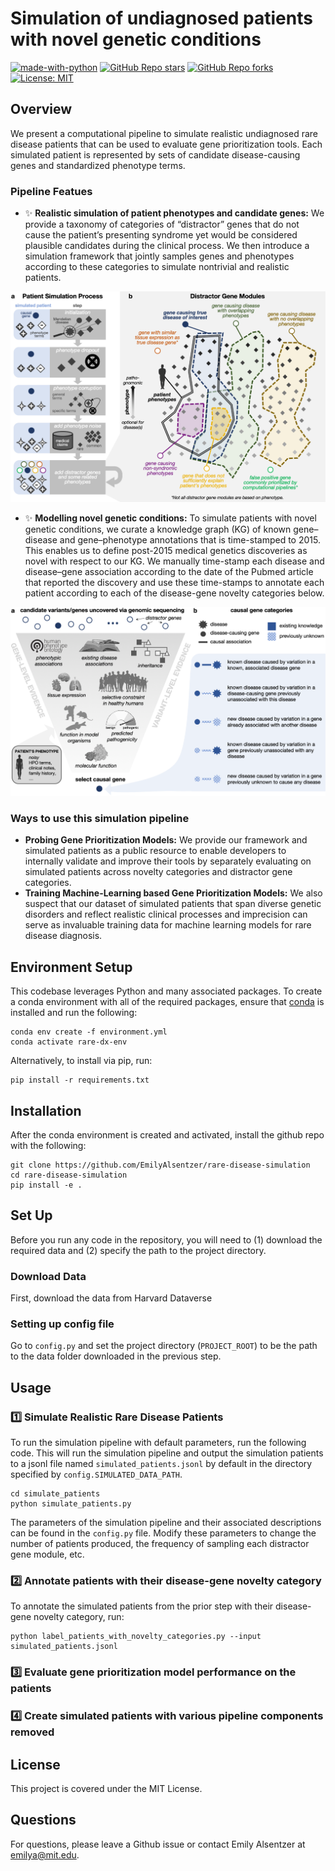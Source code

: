 # Simulation of undiagnosed patients with novel genetic conditions

[![made-with-python](https://img.shields.io/badge/Made%20with-Python-1f425f.svg)](https://www.python.org/)
[![GitHub Repo stars](https://img.shields.io/github/stars/EmilyAlsentzer/rare-disease-simulation)](https://github.com/EmilyAlsentzer/rare-disease-simulation/stargazers)
[![GitHub Repo forks](https://img.shields.io/github/forks/EmilyAlsentzer/rare-disease-simulation)](https://github.com/EmilyAlsentzer/rare-disease-simulation/network/members)
 [![License: MIT](https://img.shields.io/badge/License-MIT-green.svg)](https://opensource.org/licenses/MIT)

## Overview
We present a computational pipeline to simulate realistic undiagnosed rare disease patients that can be used to evaluate gene prioritization tools. Each simulated patient is represented by sets of candidate disease-causing genes and standardized phenotype terms. 

### Pipeline Featues
- :sparkles:  **Realistic simulation of patient phenotypes and candidate genes:** We provide a taxonomy of categories of “distractor” genes that do not cause the patient’s presenting syndrome yet would be considered plausible candidates during the clinical process. We then introduce a simulation framework that jointly samples genes and phenotypes according to these categories to simulate nontrivial and realistic patients. 

![diagnostic_process](https://github.com/EmilyAlsentzer/rare-disease-simulation/blob/main/img/figure2_simulation-process.png?raw=true)




- :sparkles: **Modelling novel genetic conditions:** To simulate patients with novel genetic conditions, we curate a knowledge graph (KG) of known gene–disease and gene–phenotype annotations that is time-stamped to 2015. This enables us to define post-2015 medical genetics discoveries as novel with respect to our KG. We manually time-stamp each disease and disease–gene association according to the date of the Pubmed article that reported the discovery and use these time-stamps to annotate each patient according to each of the disease-gene novelty categories below. 

![diagnostic_process](https://github.com/EmilyAlsentzer/rare-disease-simulation/blob/main/img/figure1_diagnosis-process.png?raw=true)



### Ways to use this simulation pipeline
- **Probing Gene Prioritization Models:** We provide our framework and simulated patients as a public resource to enable developers to internally validate and improve their tools by separately evaluating on simulated patients across novelty categories and distractor gene categories. 
- **Training Machine-Learning based Gene Prioritization Models:** We also suspect that our dataset of simulated patients that span diverse genetic disorders and reflect realistic clinical processes and imprecision can serve as invaluable training data for machine learning models for rare disease diagnosis.



## Environment Setup
This codebase leverages Python and many associated packages. To create a conda environment with all of the required packages, ensure that [conda](https://docs.conda.io/projects/conda/en/latest/user-guide/install/index.html) is installed and run the following:

```
conda env create -f environment.yml
conda activate rare-dx-env
```

Alternatively, to install via pip, run:
```
pip install -r requirements.txt
```



## Installation
After the conda environment is created and activated, install the github repo with the following:

```
git clone https://github.com/EmilyAlsentzer/rare-disease-simulation
cd rare-disease-simulation
pip install -e .
```

## Set Up
Before you run any code in the repository, you will need to (1) download the required data and (2) specify the path to the project directory.

### Download Data
First, download the data from Harvard Dataverse

### Setting up config file
Go to `config.py` and set the project directory (`PROJECT_ROOT`) to be the path to the data folder downloaded in the previous step. 



## Usage

### :one: Simulate Realistic Rare Disease Patients
To run the simulation pipeline with default parameters, run the following code. This will run the simulation pipeline and output the simulation patients to a jsonl file named `simulated_patients.jsonl` by default in the directory specified by `config.SIMULATED_DATA_PATH`.

```
cd simulate_patients
python simulate_patients.py
```

The parameters of the simulation pipeline and their associated descriptions can be found in the `config.py` file. Modify these parameters to change the number of patients produced, the frequency of sampling each distractor gene module, etc.

### :two: Annotate patients with their disease-gene novelty category
To annotate the simulated patients from the prior step with their disease-gene novelty category, run:

```
python label_patients_with_novelty_categories.py --input simulated_patients.jsonl
```

### :three: Evaluate gene prioritization model performance on the patients

### :four: Create simulated patients with various pipeline components removed


## License
This project is covered under the MIT License.

## Questions
For questions, please leave a Github issue or contact Emily Alsentzer at emilya@mit.edu.

